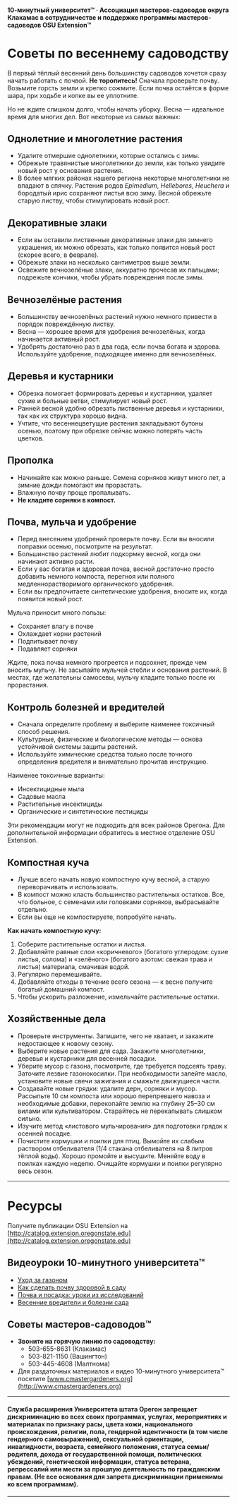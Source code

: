 #### 10-минутный университет™ · Ассоциация мастеров-садоводов округа Клакамас в сотрудничестве и поддержке программы мастеров-садоводов OSU Extension™

# Советы по весеннему садоводству

В первый тёплый весенний день большинству садоводов хочется сразу начать работать с почвой. **Не торопитесь!** Сначала проверьте почву. Возьмите горсть земли и крепко сожмите. Если почва остаётся в форме шара, при ходьбе и копке вы ее уплотните.

Но не ждите слишком долго, чтобы начать уборку. Весна — идеальное время для многих дел. Вот некоторые из самых важных:

## Однолетние и многолетние растения

- Удалите отмершие однолетники, которые остались с зимы.
- Обрежьте травянистые многолетники до земли, как только увидите новый рост у основания растения.
- В более мягких районах нашего региона некоторые многолетники не впадают в спячку. Растения родов *Epimedium*, *Hellebores*, *Heuchera* и бородатый ирис сохраняют листья всю зиму. Весной обрежьте старую листву, чтобы стимулировать новый рост.

## Декоративные злаки

- Если вы оставили лиственные декоративные злаки для зимнего украшения, их можно обрезать, как только появится новый рост (скорее всего, в феврале).
- Обрежьте злаки на несколько сантиметров выше земли.
- Освежите вечнозелёные злаки, аккуратно прочесав их пальцами; подрежьте кончики, чтобы убрать повреждения после зимы.

## Вечнозелёные растения

- Большинству вечнозелёных растений нужно немного привести в порядок повреждённую листву.
- Весна — хорошее время для удобрения вечнозелёных, когда начинается активный рост.
- Удобрять достаточно раз в два года, если почва богата и здорова. Используйте удобрение, подходящее именно для вечнозелёных.

## Деревья и кустарники

- Обрезка помогает формировать деревья и кустарники, удаляет сухие и больные ветви, стимулирует новый рост.
- Ранней весной удобно обрезать лиственные деревья и кустарники, так как их структура хорошо видна.
- Учтите, что весеннецветущие растения закладывают бутоны осенью, поэтому при обрезке сейчас можно потерять часть цветков.

## Прополка

- Начинайте как можно раньше. Семена сорняков живут много лет, а зимние дожди помогают им прорастать.
- Влажную почву проще пропалывать.
- **Не кладите сорняки в компост.**

## Почва, мульча и удобрение

- Перед внесением удобрений проверьте почву. Если вы вносили поправки осенью, посмотрите на результат.
- Большинство растений любит подкормку весной, когда они начинают активно расти.
- Если у вас богатая и здоровая почва, весной достаточно просто добавить немного компоста, перегноя или полного медленнорастворимого органического удобрения.
- Если вы предпочитаете синтетические удобрения, вносите их, когда появится новый рост.

Мульча приносит много пользы:
- Сохраняет влагу в почве
- Охлаждает корни растений
- Подпитывает почву
- Подавляет сорняки

Ждите, пока почва немного прогреется и подсохнет, прежде чем вносить мульчу. Не засыпайте мульчей стебли и основания растений. В местах, где желательны самосевы, мульчу кладите только после их прорастания.

## Контроль болезней и вредителей

- Сначала определите проблему и выберите наименее токсичный способ решения.
- Культурные, физические и биологические методы — основа устойчивой системы защиты растений.
- Используйте химические средства только после точного определения вредителя и внимательно прочитав инструкцию.

Наименее токсичные варианты:
- Инсектицидные мыла
- Садовые масла
- Растительные инсектициды
- Органические и синтетические пестициды

Эти рекомендации могут не подходить для всех районов Орегона. Для дополнительной информации обратитесь в местное отделение OSU Extension.

## Компостная куча

- Лучше всего начать новую компостную кучу весной, а старую переворачивать и использовать.
- В компост можно класть большинство растительных остатков. Все, что больное, с семенами или головками сорняков, выбрасывайте отдельно.
- Если вы еще не компостируете, попробуйте начать.

**Как начать компостную кучу:**
1. Соберите растительные остатки и листья.
2. Добавляйте равные слои «коричневого» (богатого углеродом: сухие листья, солома) и «зелёного» (богатого азотом: свежая трава и листья) материала, смачивая водой.
3. Регулярно перемешивайте.
4. Добавляйте отходы в течение всего сезона — к весне получите богатый домашний компост.
5. Чтобы ускорить разложение, измельчайте растительные остатки.

## Хозяйственные дела

- Проверьте инструменты. Запишите, чего не хватает, и закажите недостающее к новому сезону.
- Выберите новые растения для сада. Закажите многолетники, деревья и кустарники для весенней посадки.
- Уберите мусор с газона, посмотрите, где требуется подсеять траву. Заточите лезвие газонокосилки. При необходимости залейте масло, установите новые свечи зажигания и смажьте движущиеся части.
- Создавайте новые грядки: удалите дерн, сорняки и мусор. Рассыпьте 10 см компоста или хорошо перепревшего навоза и необходимые добавки, перекопайте землю на глубину 25–30 см вилами или культиватором. Старайтесь не перекапывать слишком сильно.
- Изучите метод «листового мульчирования» для подготовки грядок к осенней посадке.
- Почистите кормушки и поилки для птиц. Вымойте их слабым раствором отбеливателя (1/4 стакана отбеливателя на 8 литров тёплой воды). Хорошо промойте и высушите. Меняйте воду в поилках каждую неделю. Очищайте кормушки и поилки регулярно весь сезон.

---

# Ресурсы

Получите публикации OSU Extension на [http://catalog.extension.oregonstate.edu](http://catalog.extension.oregonstate.edu)

## Видеоуроки 10-минутного университета™

- [Уход за газоном](https://www.youtube.com/watch?v=rZ-Fp68FxDc)
- [Как сделать почву здоровой в саду](https://www.youtube.com/watch?v=4Vjhm-Y-IUY)
- [Почва и посадка: уроки из исследований](https://www.youtube.com/watch?v=ZDaZa7P5zSI&list=PLZEzoOaZqnfoVPUYtXji6wgWSrpzS6l7b)
- [Весенние вредители и болезни сада](https://www.youtube.com/watch?v=kjIuwoYCkmY)

## Советы мастеров-садоводов™

- **Звоните на горячую линию по садоводству:**
  - 503-655-8631 (Клакамас)
  - 503-821-1150 (Вашингтон)
  - 503-445-4608 (Малтнома)
- Для раздаточных материалов и видео 10-минутного университета™ посетите [www.cmastergardeners.org](http://www.cmastergardeners.org)

---

#### Служба расширения Университета штата Орегон запрещает дискриминацию во всех своих программах, услугах, мероприятиях и материалах по признаку расы, цвета кожи, национального происхождения, религии, пола, гендерной идентичности (в том числе гендерного самовыражения), сексуальной ориентации, инвалидности, возраста, семейного положения, статуса семьи/родителя, дохода от государственной помощи, политических убеждений, генетической информации, статуса ветерана, репрессалий или мести за прошлую деятельность по гражданским правам. (Не все основания для запрета дискриминации применимы ко всем программам).
---